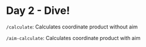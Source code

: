 # Day 2 - Dive!

`/calculate`: Calculates coordinate product without aim

`/aim-calculate`: Calculates coordinate product with aim